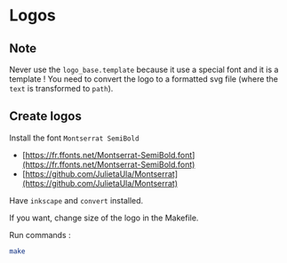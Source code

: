 # Logos

## Note

Never use the `logo_base.template` because it use a special font and it is a template ! You need to convert the logo to a formatted svg file (where the `text` is transformed to `path`).

## Create logos

Install the font `Montserrat SemiBold`

- [https://fr.ffonts.net/Montserrat-SemiBold.font](https://fr.ffonts.net/Montserrat-SemiBold.font)
- [https://github.com/JulietaUla/Montserrat](https://github.com/JulietaUla/Montserrat)

Have `inkscape` and `convert` installed.

If you want, change size of the logo in the Makefile.

Run commands :

```sh
make
```
